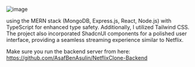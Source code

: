 ![image](https://github.com/user-attachments/assets/243435db-27a1-4b39-9401-bb80109e51d9)

using the MERN stack (MongoDB, Express.js, React, Node.js) with TypeScript for enhanced type safety.
Additionally, I utilized Tailwind CSS.
The project also incorporated ShadcnUI components for a polished user interface, providing a seamless streaming experience similar to Netflix.

Make sure you run the backend server from here:
https://github.com/AsafBenAsulin/NetflixClone-Backend


